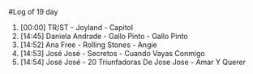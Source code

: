 #Log of 19 day

1. [00:00] TR/ST - Joyland - Capitol
1. [14:45] Daniela Andrade - Gallo Pinto - Gallo Pinto
1. [14:52] Ana Free - Rolling Stones - Angie
1. [14:53] José José - Secretos - Cuando Vayas Conmigo
1. [14:54] José José - 20 Triunfadoras De Jose Jose - Amar Y Querer
